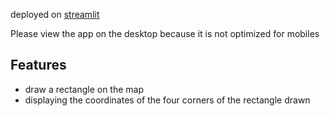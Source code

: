 deployed on [streamlit](https://streamy-map.streamlit.app)

Please view the app on the desktop because it is not optimized for mobiles

## Features
- draw a rectangle on the map
- displaying the coordinates of the four corners of the rectangle drawn
